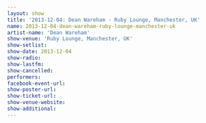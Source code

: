 ```yaml
---
layout: show
title: '2013-12-04: Dean Wareham - Ruby Lounge, Manchester, UK'
name: 2013-12-04-dean-wareham-ruby-lounge-manchester-uk
artist-name: 'Dean Wareham'
show-venue: 'Ruby Lounge, Manchester, UK'
show-setlist: 
show-date: 2013-12-04
show-radio: 
show-lastfm: 
show-cancelled: 
performers: 
facebook-event-url: 
show-poster-url: 
show-ticket-url: 
show-venue-website: 
show-additional: 
---
```



